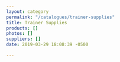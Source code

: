 ```yaml
---
layout: category
permalink: "/catalogues/trainer-supplies"
title: Trainer Supplies
products: []
photos: []
suppliers: []
date: 2019-03-29 18:08:39 -0500

---
```

